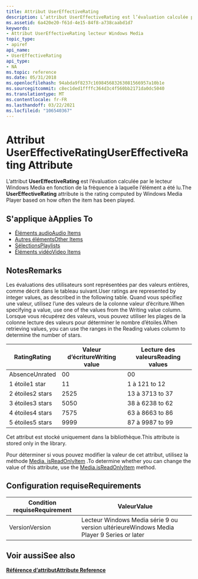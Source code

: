 ```yaml
---
title: Attribut UserEffectiveRating
description: L’attribut UserEffectiveRating est l’évaluation calculée par le lecteur Windows Media en fonction de la fréquence à laquelle l’élément a été lu.
ms.assetid: 6a420e20-f61d-4e15-84f8-a738caabd1d7
keywords:
- Attribut UserEffectiveRating lecteur Windows Media
topic_type:
- apiref
api_name:
- UserEffectiveRating
api_type:
- NA
ms.topic: reference
ms.date: 05/31/2018
ms.openlocfilehash: 94abda9f8237c169845683263081566957a10b1e
ms.sourcegitcommit: c8ec1ded1ffffc364d3c4f560bb2171da0dc5040
ms.translationtype: MT
ms.contentlocale: fr-FR
ms.lasthandoff: 03/22/2021
ms.locfileid: "106540367"
---
```

# <a name="usereffectiverating-attribute"></a><span data-ttu-id="1ed66-104">Attribut UserEffectiveRating</span><span class="sxs-lookup"><span data-stu-id="1ed66-104">UserEffectiveRating Attribute</span></span>

<span data-ttu-id="1ed66-105">L’attribut **UserEffectiveRating** est l’évaluation calculée par le lecteur Windows Media en fonction de la fréquence à laquelle l’élément a été lu.</span><span class="sxs-lookup"><span data-stu-id="1ed66-105">The **UserEffectiveRating** attribute is the rating computed by Windows Media Player based on how often the item has been played.</span></span>

## <a name="applies-to"></a><span data-ttu-id="1ed66-106">S'applique à</span><span class="sxs-lookup"><span data-stu-id="1ed66-106">Applies To</span></span>

-   [<span data-ttu-id="1ed66-107">Éléments audio</span><span class="sxs-lookup"><span data-stu-id="1ed66-107">Audio Items</span></span>](audio-item-attributes.md)
-   [<span data-ttu-id="1ed66-108">Autres éléments</span><span class="sxs-lookup"><span data-stu-id="1ed66-108">Other Items</span></span>](other-item-attributes.md)
-   [<span data-ttu-id="1ed66-109">Sélections</span><span class="sxs-lookup"><span data-stu-id="1ed66-109">Playlists</span></span>](playlist-attributes-ref.md)
-   [<span data-ttu-id="1ed66-110">Éléments vidéo</span><span class="sxs-lookup"><span data-stu-id="1ed66-110">Video Items</span></span>](video-item-attributes.md)

## <a name="remarks"></a><span data-ttu-id="1ed66-111">Notes</span><span class="sxs-lookup"><span data-stu-id="1ed66-111">Remarks</span></span>

<span data-ttu-id="1ed66-112">Les évaluations des utilisateurs sont représentées par des valeurs entières, comme décrit dans le tableau suivant.</span><span class="sxs-lookup"><span data-stu-id="1ed66-112">User ratings are represented by integer values, as described in the following table.</span></span> <span data-ttu-id="1ed66-113">Quand vous spécifiez une valeur, utilisez l’une des valeurs de la colonne valeur d’écriture.</span><span class="sxs-lookup"><span data-stu-id="1ed66-113">When specifying a value, use one of the values from the Writing value column.</span></span> <span data-ttu-id="1ed66-114">Lorsque vous récupérez des valeurs, vous pouvez utiliser les plages de la colonne lecture des valeurs pour déterminer le nombre d’étoiles.</span><span class="sxs-lookup"><span data-stu-id="1ed66-114">When retrieving values, you can use the ranges in the Reading values column to determine the number of stars.</span></span>



| <span data-ttu-id="1ed66-115">Rating</span><span class="sxs-lookup"><span data-stu-id="1ed66-115">Rating</span></span>  | <span data-ttu-id="1ed66-116">Valeur d’écriture</span><span class="sxs-lookup"><span data-stu-id="1ed66-116">Writing value</span></span> | <span data-ttu-id="1ed66-117">Lecture des valeurs</span><span class="sxs-lookup"><span data-stu-id="1ed66-117">Reading values</span></span> |
|---------|---------------|----------------|
| <span data-ttu-id="1ed66-118">Absence</span><span class="sxs-lookup"><span data-stu-id="1ed66-118">Unrated</span></span> | <span data-ttu-id="1ed66-119">0</span><span class="sxs-lookup"><span data-stu-id="1ed66-119">0</span></span>             | <span data-ttu-id="1ed66-120">0</span><span class="sxs-lookup"><span data-stu-id="1ed66-120">0</span></span>              |
| <span data-ttu-id="1ed66-121">1 étoile</span><span class="sxs-lookup"><span data-stu-id="1ed66-121">1 star</span></span>  | <span data-ttu-id="1ed66-122">1</span><span class="sxs-lookup"><span data-stu-id="1ed66-122">1</span></span>             | <span data-ttu-id="1ed66-123">1 à 12</span><span class="sxs-lookup"><span data-stu-id="1ed66-123">1 to 12</span></span>        |
| <span data-ttu-id="1ed66-124">2 étoiles</span><span class="sxs-lookup"><span data-stu-id="1ed66-124">2 stars</span></span> | <span data-ttu-id="1ed66-125">25</span><span class="sxs-lookup"><span data-stu-id="1ed66-125">25</span></span>            | <span data-ttu-id="1ed66-126">13 à 37</span><span class="sxs-lookup"><span data-stu-id="1ed66-126">13 to 37</span></span>       |
| <span data-ttu-id="1ed66-127">3 étoiles</span><span class="sxs-lookup"><span data-stu-id="1ed66-127">3 stars</span></span> | <span data-ttu-id="1ed66-128">50</span><span class="sxs-lookup"><span data-stu-id="1ed66-128">50</span></span>            | <span data-ttu-id="1ed66-129">38 à 62</span><span class="sxs-lookup"><span data-stu-id="1ed66-129">38 to 62</span></span>       |
| <span data-ttu-id="1ed66-130">4 étoiles</span><span class="sxs-lookup"><span data-stu-id="1ed66-130">4 stars</span></span> | <span data-ttu-id="1ed66-131">75</span><span class="sxs-lookup"><span data-stu-id="1ed66-131">75</span></span>            | <span data-ttu-id="1ed66-132">63 à 86</span><span class="sxs-lookup"><span data-stu-id="1ed66-132">63 to 86</span></span>       |
| <span data-ttu-id="1ed66-133">5 étoiles</span><span class="sxs-lookup"><span data-stu-id="1ed66-133">5 stars</span></span> | <span data-ttu-id="1ed66-134">99</span><span class="sxs-lookup"><span data-stu-id="1ed66-134">99</span></span>            | <span data-ttu-id="1ed66-135">87 à 99</span><span class="sxs-lookup"><span data-stu-id="1ed66-135">87 to 99</span></span>       |



 

<span data-ttu-id="1ed66-136">Cet attribut est stocké uniquement dans la bibliothèque.</span><span class="sxs-lookup"><span data-stu-id="1ed66-136">This attribute is stored only in the library.</span></span>

<span data-ttu-id="1ed66-137">Pour déterminer si vous pouvez modifier la valeur de cet attribut, utilisez la méthode [Media. isReadOnlyItem](media-isreadonlyitem.md) .</span><span class="sxs-lookup"><span data-stu-id="1ed66-137">To determine whether you can change the value of this attribute, use the [Media.isReadOnlyItem](media-isreadonlyitem.md) method.</span></span>

## <a name="requirements"></a><span data-ttu-id="1ed66-138">Configuration requise</span><span class="sxs-lookup"><span data-stu-id="1ed66-138">Requirements</span></span>



| <span data-ttu-id="1ed66-139">Condition requise</span><span class="sxs-lookup"><span data-stu-id="1ed66-139">Requirement</span></span> | <span data-ttu-id="1ed66-140">Valeur</span><span class="sxs-lookup"><span data-stu-id="1ed66-140">Value</span></span> |
|--------------------|---------------------------------------------------|
| <span data-ttu-id="1ed66-141">Version</span><span class="sxs-lookup"><span data-stu-id="1ed66-141">Version</span></span><br/> | <span data-ttu-id="1ed66-142">Lecteur Windows Media série 9 ou version ultérieure</span><span class="sxs-lookup"><span data-stu-id="1ed66-142">Windows Media Player 9 Series or later</span></span><br/> |



## <a name="see-also"></a><span data-ttu-id="1ed66-143">Voir aussi</span><span class="sxs-lookup"><span data-stu-id="1ed66-143">See also</span></span>

<dl> <dt>

[<span data-ttu-id="1ed66-144">**Référence d’attribut**</span><span class="sxs-lookup"><span data-stu-id="1ed66-144">**Attribute Reference**</span></span>](attribute-reference.md)
</dt> </dl>

 

 





